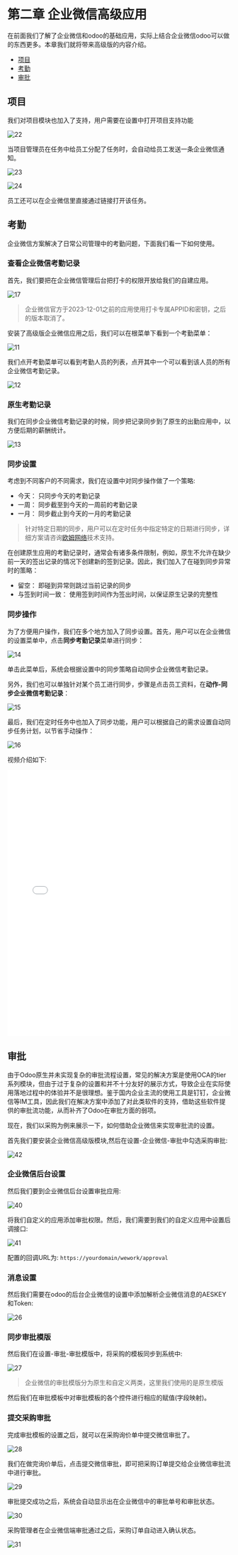 # 第二章 企业微信高级应用

在前面我们了解了企业微信和odoo的基础应用，实际上结合企业微信odoo可以做的东西更多。本章我们就将带来高级版的内容介绍。


* [项目](#项目)
* [考勤](#考勤)
* [审批](#审批)

## 项目

我们对项目模块也加入了支持，用户需要在设置中打开项目支持功能

![22](./images/wework22.png)

当项目管理员在任务中给员工分配了任务时，会自动给员工发送一条企业微信通知。

![23](./images/wework23.png)

![24](./images/wework24.png)

员工还可以在企业微信里直接通过链接打开该任务。

## 考勤

企业微信方案解决了日常公司管理中的考勤问题，下面我们看一下如何使用。

### 查看企业微信考勤记录

首先，我们要把在企业微信管理后台把打卡的权限开放给我们的自建应用。

![17](./images/wework17.png)

> 企业微信官方于2023-12-01之前的应用使用打卡专属APPID和密钥，之后的版本取消了。

安装了高级版企业微信应用之后，我们可以在根菜单下看到一个考勤菜单：

![11](./images/11.png)

我们点开考勤菜单可以看到考勤人员的列表，点开其中一个可以看到该人员的所有企业微信考勤记录。

![12](./images/12.png)

### 原生考勤记录

我们在同步企业微信考勤记录的时候，同步把记录同步到了原生的出勤应用中，以方便后期的薪酬统计。

![13](./images/13.png)

### 同步设置

考虑到不同客户的不同需求，我们在设置中对同步操作做了一个策略:

* 今天： 只同步今天的考勤记录
* 一周： 同步截至到今天的一周前的考勤记录
* 一月： 同步截止到今天的一月的考勤记录

> 针对特定日期的同步，用户可以在定时任务中指定特定的日期进行同步，详细方案请咨询[欧姆网络](https://odoohub.com.cn)技术支持。

在创建原生应用的考勤记录时，通常会有诸多条件限制，例如，原生不允许在缺少前一天的签出记录的情况下创建新的签到记录。因此，我们加入了在碰到同步异常时的策略：

* 留空： 即碰到异常则跳过当前记录的同步
* 与签到时间一致： 使用签到时间作为签出时间，以保证原生记录的完整性 

### 同步操作

为了方便用户操作，我们在多个地方加入了同步设置。首先，用户可以在企业微信的设置菜单中，点击**同步考勤记录**菜单进行同步：

![14](images/14.png)

单击此菜单后，系统会根据设置中的同步策略自动同步企业微信考勤记录。

另外，我们也可以单独针对某个员工进行同步，步骤是点击员工资料，在**动作-同步企业微信考勤记录**：

![15](images/15.png)

最后，我们在定时任务中也加入了同步功能，用户可以根据自己的需求设置自动同步任务计划，以节省手动操作：

![16](images/16.png)

视频介绍如下:

<iframe src="//player.bilibili.com/player.html?isOutside=true&aid=112926333602404&bvid=BV1YGYxeiEAf&cid=500001642673310&p=1" scrolling="no" border="0" frameborder="no" framespacing="0" allowfullscreen="true" width="100%" height="600">视频介绍</iframe>

## 审批

由于Odoo原生并未实现复杂的审批流程设置，常见的解决方案是使用OCA的tier系列模块，但由于过于复杂的设置和并不十分友好的展示方式，导致企业在实际使用落地过程中的体验并不是很理想。鉴于国内企业主流的使用工具是钉钉，企业微信等IM工具，因此我们在解决方案中添加了对此类软件的支持，借助这些软件提供的审批流功能，从而补齐了Odoo在审批方面的弱项。

现在，我们以采购为例来展示一下，如何借助企业微信来实现审批流的设置。

首先我们要安装企业微信高级版模块,然后在设置-企业微信-审批中勾选采购审批:

![42](./images/wework42.png)

### 企业微信后台设置

然后我们要到企业微信后台设置审批应用:

![40](./images/wework40.png)

将我们自定义的应用添加审批权限。然后，我们需要到我们的自定义应用中设置后调接口:

![41](./images/wework41.png)

配置的回调URL为: ```https://yourdomain/wework/approval```

### 消息设置

然后我们需要在odoo的后台企业微信的设置中添加解析企业微信消息的AESKEY和Token:

![26](./images/wework26.png)

### 同步审批模版

然后我们在设置-审批-审批模版中，将采购的模板同步到系统中:

![27](./images/wework27.png)

> 企业微信的审批模版分为原生和自定义两类，这里我们使用的是原生模版

然后我们在审批模板中对审批模板的各个控件进行相应的赋值(字段映射)。

### 提交采购审批

完成审批模板的设置之后，就可以在采购询价单中提交微信审批了。

![28](./images/wework28.png)

我们在做完询价单后，点击提交微信审批，即可把采购订单提交给企业微信审批流中进行审批。

![29](./images/wework29.png)

审批提交成功之后，系统会自动显示出在企业微信中的审批单号和审批状态。

![30](./images/wework30.png)

采购管理者在企业微信端审批通过之后，采购订单自动进入确认状态。

![31](./images/wework31.png)
